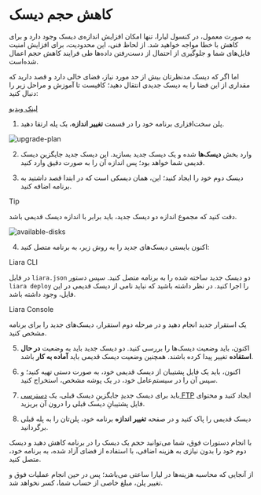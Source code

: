 # کاهش حجم دیسک
به صورت معمول، در کنسول لیارا، تنها امکان افزایش اندازه‌ی دیسک وجود دارد و برای کاهش با خطا مواجه خواهید شد. از لحاظ فنی، این محدودیت، برای افزایش امنیت فایل‌های شما و جلوگیری از احتمال از دست‌رفتن داده‌ها طی فرایند کاهش حجم اعمال شده‌است.

اما اگر که دیسک مدنظرتان بیش از حد مورد نیاز، فضای خالی دارد و قصد دارید که مقداری از این فضا را به دیسک جدیدی انتقال دهید؛ کافیست تا آموزش و مراحل زیر را دنبال کنید:

[لینک ویدیو](https://files.liara.ir/liara/disks/reduce-disk-size.mp4)

1) پلن سخت‌افزاری برنامه خود را در قسمت **تغییر اندازه**، یک پله ارتقا دهید.

![upgrade-plan](https://files.liara.ir/liara/docs/upgrade-plans.gif)

2) وارد بخش **دیسک‌ها** شده و یک دیسک جدید بسازید. این دیسک جدید جایگزین دیسک قدیمی شما خواهد بود؛ پس اندازه آن را به صورت دقیق وارد کنید.


3) دیسک دوم خود را ایجاد کنید؛ این، همان دیسکی است که در ابتدا قصد داشتید به برنامه اضافه کنید.

> [!TIP]
> دقت کنید که مجموع اندازه دو دیسک جدید، باید برابر با اندازه دیسک قدیمی باشد.

![available-disks](https://files.liara.ir/liara/docs/multiple-disks-availability.png)

4) اکنون بایستی دیسک‌های جدید را به روش زیر، به برنامه متصل کنید:

Liara CLI

در فایل `liara.json` دو دیسک جدید ساخته شده را به برنامه متصل کنید. سپس دستور `liara deploy` را اجرا کنید. در نظر داشته باشید که نباید نامی از دیسک قدیمی در این فایل، وجود داشته باشد.

Liara Console

یک استقرار جدید انجام دهید و در مرحله دوم استقرار، دیسک‌های جدید را برای برنامه مشخص کنید.

5) اکنون، باید وضعیت دیسک‌ها را بررسی کنید. دو دیسک جدید باید به وضعیت **در حال استفاده** تغییر پیدا کرده باشند. همچنین وضعیت دیسک قدیمی باید **آماده به کار** باشد.

6) اکنون، باید یک فایل پشتیبان از دیسک قدیمی خود، به صورت دستی تهیه کنید؛ و سپس آن را در سیستم‌عامل خود، در یک پوشه مشخص، استخراج کنید.

7) باید برای دیسک جدیدِ جایگزینِ دیسک قبلی، یک [دسترسی FTP]() ایجاد کنید و محتوای فایل پشتیبانِ دیسک قبلی را درون آن بریزید.

8) دیسک قدیمی را پاک کنید و در صفحه **تغییر اندازه** برنامه خود، پلن‌تان را به پله قبلی برگردانید.

با انجام دستورات فوق، شما می‌توانید حجم یک دیسک را در برنامه کاهش دهید و دیسک دوم خود را بدون نیازی به هزینه اضافی، با استفاده از فضای آزاد شده، به برنامه خود، متصل کنید.

از آنجایی که محاسبه هزینه‌ها در لیارا ساعتی می‌باشد؛ پس در حین انجام عملیات فوق و تغییر پلن، مبلغ خاصی از حساب شما، کسر نخواهد شد. 